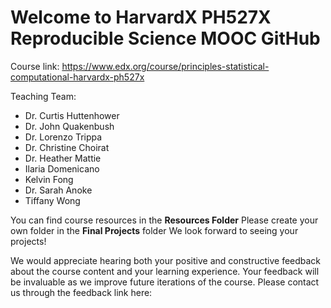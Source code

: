 # Welcome to HarvardX PH527X Reproducible Science MOOC GitHub

Course link: https://www.edx.org/course/principles-statistical-computational-harvardx-ph527x

Teaching Team:
* Dr. Curtis Huttenhower
* Dr. John Quakenbush
* Dr. Lorenzo Trippa
* Dr. Christine Choirat
* Dr. Heather Mattie
* Ilaria Domenicano
* Kelvin Fong
* Dr. Sarah Anoke
* Tiffany Wong

You can find course resources in the **Resources Folder** 
Please create your own folder in the **Final Projects** folder
We look forward to seeing your projects!

We would appreciate hearing both your positive and constructive feedback about the course content and your learning experience. Your feedback will be invaluable as we improve future iterations of the course. Please contact us through the feedback link here:
